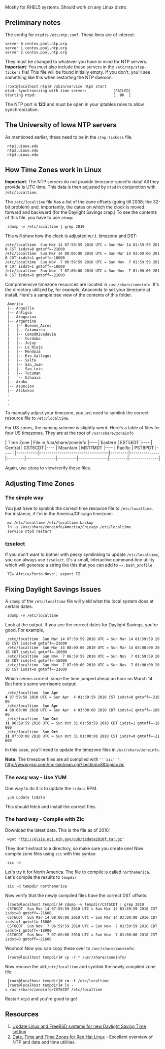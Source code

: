 Mostly for RHEL5 systems. Should work on any Linux distro.

Preliminary notes
-----------------

The config for `ntpd` is `/etc/ntp.conf`. These lines are of interest:

    server 0.centos.pool.ntp.org  
    server 1.centos.pool.ntp.org  
    server 2.centos.pool.ntp.org

They must be changed to whatever you have in mind for NTP servers.
**Important**: You *must* also include these servers in the
`/etc/ntp/step-tickers` file! This file will be found initially empty.
If you don't, you'll see something like this when restarting the NTP
daemon:

    [root@localhost ntp]# /sbin/service ntpd start
    ntpd: Synchronizing with time server:            [FAILED]
    Starting ntpd:                                   [  OK  ]

The NTP port is **123** and must be open in your iptables rules to allow
synchronization.

The University of Iowa NTP servers
----------------------------------

As mentioned earlier, these need to be in the `step-tickers` file.

` ntp1.uiowa.edu`  
` ntp2.uiowa.edu`  
` ntp3.uiowa.edu`

How Time Zones work in Linux
----------------------------

**Important**: The NTP servers do *not* provide timezone-specific data!
All they provide is UTC time. This data is then adjusted by `ntpd` in
conjunction with `/etc/localtime`.

The `/etc/localtime` file has a list of the zone offsets (going till
2038; the 32-bit problem) and, importantly, the dates on which the clock
is moved forward and backward (for the Daylight Savings crap.) To see
the contents of this file, you have to use `zdump`:

` zdump -v /etc/localtime | grep 2010`

This will show how the clock is adjusted w.r.t. timezone and DST:

`/etc/localtime  Sun Mar 14 07:59:59 2010 UTC = Sun Mar 14 01:59:59 2010 CST isdst=0 gmtoff=-21600`  
`/etc/localtime  Sun Mar 14 08:00:00 2010 UTC = Sun Mar 14 03:00:00 2010 CDT isdst=1 gmtoff=-18000`  
`/etc/localtime  Sun Nov  7 06:59:59 2010 UTC = Sun Nov  7 01:59:59 2010 CDT isdst=1 gmtoff=-18000`  
`/etc/localtime  Sun Nov  7 07:00:00 2010 UTC = Sun Nov  7 01:00:00 2010 CST isdst=0 gmtoff=-21600`

Comprehensive timezone resources are located in `/usr/share/zoneinfo`.
It's the directory utilized by, for example, Anaconda to set your
timezone at install. Here's a sample tree view of the contents of this
folder.

` America`  
` |-- Anguilla`  
` |-- Antigua`  
` |-- Araguaina`  
` |-- Argentina`  
` |   |-- Buenos_Aires`  
` |   |-- Catamarca`  
` |   |-- ComodRivadavia`  
` |   |-- Cordoba`  
` |   |-- Jujuy`  
` |   |-- La_Rioja`  
` |   |-- Mendoza`  
` |   |-- Rio_Gallegos`  
` |   |-- Salta`  
` |   |-- San_Juan`  
` |   |-- San_Luis`  
` |   |-- Tucuman`  
``  |   `-- Ushuaia ``  
` |-- Aruba`  
` |-- Asuncion`  
` |-- Atikokan`  
` .`  
` .`  
` .`

To manually adjust your timezone, you just need to symlink the correct
resource file to `/etc/localtime`.

For US zones, the naming scheme is slightly weird. Here's a table of
files for four US timezones. They are at the root of
`/usr/share/zoneinfo`

| Time Zone | File in /usr/share/zoneinfo |---- | Eastern | EST5EDT |---- | Central | CST6CDT |---- | Mountain | MST7MDT |---- | Pacific | PST8PDT |---- |
|-----------|-----------------------------------|---------|---------------|---------|---------------|----------|---------------|---------|---------------|

Again, use `zdump` to view/verify these files.

Adjusting Time Zones
--------------------

### The simple way

You just have to symlink the correct time resource file to
`/etc/localtime`. For instance, if I'm in the America/Chicago timezone:

` mv /etc/localtime /etc/localtime.backup`  
` ln -s /usr/share/zoneinfo/America/Chicago /etc/localtime`  
` service ntpd restart`

### tzselect

If you don't want to bother with pesky symlinking to update
`/etc/localtime`, you can always use `tzselect`. It's a small,
interactive command-line utility which will generate a string like this
that you can add to `~/.bash_profile`

` TZ='Africa/Porto-Novo'; export TZ`

Fixing Daylight Savings Issues
------------------------------

A `zdump` of the `/etc/localtime` file will yield what the local system
does at certain dates.

` zdump -v /etc/localtime`

Look at the output. If you see the correct dates for Daylight Savings,
you're good. For example,

` /etc/localtime  Sun Mar 14 07:59:59 2010 UTC = Sun Mar 14 01:59:59 2010 CST isdst=0 gmtoff=-21600`  
` /etc/localtime  Sun Mar 14 08:00:00 2010 UTC = Sun Mar 14 03:00:00 2010 CDT isdst=1 gmtoff=-18000`  
` /etc/localtime  Sun Nov  7 06:59:59 2010 UTC = Sun Nov  7 01:59:59 2010 CDT isdst=1 gmtoff=-18000`  
` /etc/localtime  Sun Nov  7 07:00:00 2010 UTC = Sun Nov  7 01:00:00 2010 CST isdst=0 gmtoff=-21600`

Which seems correct, since the time jumped ahead an hour on March 14.
But here's some worrisome output:

` /etc/localtime  Sun `**`Apr`
`4`**` 07:59:59 2010 UTC = Sun Apr  4 01:59:59 2010 CST isdst=0 gmtoff=-21600`  
` /etc/localtime  Sun `**`Apr`
`4`**` 08:00:00 2010 UTC = Sun Apr  4 03:00:00 2010 CDT isdst=1 gmtoff=-18000`  
` /etc/localtime  Sun `**`Oct`
`31`**` 06:59:59 2010 UTC = Sun Oct 31 01:59:59 2010 CDT isdst=1 gmtoff=-18000`  
` /etc/localtime  Sun `**`Oct`
`31`**` 07:00:00 2010 UTC = Sun Oct 31 01:00:00 2010 CST isdst=0 gmtoff=-21600`

In this case, you'll need to update the timezone files in
`/usr/share/zoneinfo`.

**Note:** The timezone files are all compiled with `'''zic'''`:
<http://www.gsp.com/cgi-bin/man.cgi?section=8&topic=zic>

### The easy way - Use YUM

One way to do it is to update the `tzdata` RPM.

` yum update tzdata`

This should fetch and install the correct files.

### The hard way - Compile with Zic

Download the latest data. This is the file as of 2010:

` wget '`[`ftp://elsie.nci.nih.gov/pub/tzdata2010f.tar.gz`](ftp://elsie.nci.nih.gov/pub/tzdata2010f.tar.gz)`'`

They don't extract to a directory, so make sure you create one! Now
compile zone files using `zic` with this syntax:

` zic -d `<directory to extract to>` `<name of zone file>

Let's try it for North America. The file to compile is called
`northamerica`. Let's compile the results to `tempdir`

` zic -d tempdir northamerica`

Now verify that the newly compiled files have the correct DST offsets:

` [root@localhost tempdir]# zdump -v tempdir/CST6CDT | grep 2010`  
` CST6CDT  Sun Mar 14 07:59:59 2010 UTC = Sun Mar 14 01:59:59 2010 CST isdst=0 gmtoff=-21600`  
` CST6CDT  Sun Mar 14 08:00:00 2010 UTC = Sun Mar 14 03:00:00 2010 CDT isdst=1 gmtoff=-18000`  
` CST6CDT  Sun Nov  7 06:59:59 2010 UTC = Sun Nov  7 01:59:59 2010 CDT isdst=1 gmtoff=-18000`  
` CST6CDT  Sun Nov  7 07:00:00 2010 UTC = Sun Nov  7 01:00:00 2010 CST isdst=0 gmtoff=-21600`

Woohoo! Now you can copy these over to `/usr/share/zoneinfo`:

` [root@localhost tempdir]# cp -r * /usr/share/zoneinfo/`

Now remove the old `/etc/localtime` and symlink the newly compiled zone
file:

` [root@localhost tempdir]# rm -f /etc/localtime`  
` [root@localhost tempdir]# ln -s /usr/share/zoneinfo/CST6CDT /etc/localtime`

Restart `ntpd` and you're good to go!

Resources
---------

1.  [Update Linux and FreeBSD systems for new Daylight Saving Time
    setting](http://articles.techrepublic.com.com/5100-10878_11-6163042.html)
2.  [Date, Time and Time Zones for Red Hat
    Linux](http://www.vanemery.com/Linux/RH-Linux-Time.html) - Excellent
    overview of NTP and date and time utilities.




